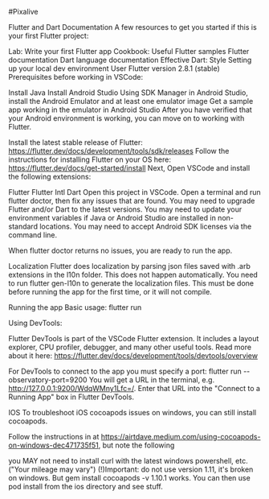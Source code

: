#Pixalive

Flutter and Dart Documentation
A few resources to get you started if this is your first Flutter project:

Lab: Write your first Flutter app
Cookbook: Useful Flutter samples
Flutter documentation
Dart language documentation
Effective Dart: Style
Setting up your local dev environment
User Flutter version 2.8.1 (stable)
Prerequisites before working in VSCode:

Install Java
Install Android Studio
Using SDK Manager in Android Studio, install the Android Emulator and at least one emulator image
Get a sample app working in the emulator in Android Studio
After you have verified that your Android environment is working, you can move on to working with Flutter.

Install the latest stable release of Flutter: https://flutter.dev/docs/development/tools/sdk/releases
Follow the instructions for installing Flutter on your OS here: https://flutter.dev/docs/get-started/install
Next, Open VSCode and install the following extensions:

Flutter
Flutter Intl
Dart
Open this project in VSCode. Open a terminal and run flutter doctor, then fix any issues that are found. You may need to upgrade Flutter and/or Dart to the latest versions. You may need to update your environment variables if Java or Android Studio are installed in non-standard locations. You may need to accept Android SDK licenses via the command line.

When flutter doctor returns no issues, you are ready to run the app.

Localization
Flutter does localization by parsing json files saved with .arb extensions in the l10n folder. This does not happen automatically. You need to run flutter gen-l10n to generate the localization files. This must be done before running the app for the first time, or it will not compile.

Running the app
Basic usage: flutter run

Using DevTools:

Flutter DevTools is part of the VSCode Flutter extension. It includes a layout explorer, CPU profiler, debugger, and many other useful tools. Read more about it here: https://flutter.dev/docs/development/tools/devtools/overview

For DevTools to connect to the app you must specify a port: flutter run --observatory-port=9200 You will get a URL in the terminal, e.g. http://127.0.0.1:9200/WdqWMny1Lfc=/. Enter that URL into the "Connect to a Running App" box in Flutter DevTools.

IOS
To troubleshoot iOS cocoapods issues on windows, you can still install cocoapods.

Follow the instructions in at https://airtdave.medium.com/using-cocoapods-on-windows-dec471735f51, but note the following

you MAY not need to install curl with the latest windows powershell, etc. ("Your mileage may vary")
(!)Important: do not use version 1.11, it's broken on windows. But gem install cocoapods -v 1.10.1 works.
You can then use pod install from the ios directory and see stuff.
